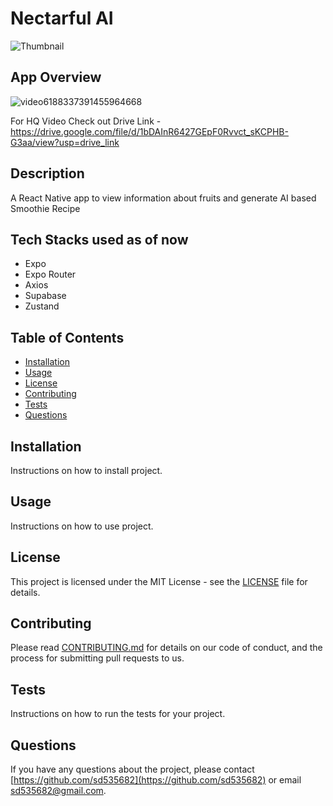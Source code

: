 # Nectarful AI

![Thumbnail](https://github.com/user-attachments/assets/2c598220-b885-4a14-9bb3-a33350814217)

## App Overview

![video6188337391455964668](https://github.com/user-attachments/assets/626aff69-e8d5-4626-9c31-acd1608941aa)

For HQ Video Check out Drive Link - https://drive.google.com/file/d/1bDAInR6427GEpF0Rvvct_sKCPHB-G3aa/view?usp=drive_link

## Description

A React Native app to view information about fruits and generate AI based Smoothie Recipe

## Tech Stacks used as of now

- Expo
- Expo Router
- Axios
- Supabase
- Zustand

## Table of Contents

- [Installation](#installation)
- [Usage](#usage)
- [License](#license)
- [Contributing](#contributing)
- [Tests](#tests)
- [Questions](#questions)

## Installation

Instructions on how to install project.

## Usage

Instructions on how to use project.

## License

This project is licensed under the MIT License - see the [LICENSE](LICENSE) file for details.

## Contributing

Please read [CONTRIBUTING.md](CONTRIBUTING.md) for details on our code of conduct, and the process for submitting pull requests to us.

## Tests

Instructions on how to run the tests for your project.

## Questions

If you have any questions about the project, please contact [https://github.com/sd535682](https://github.com/sd535682) or email [sd535682@gmail.com](mailto:sd535682@gmail.com).
